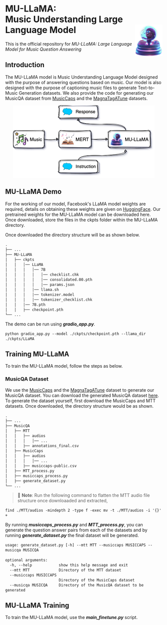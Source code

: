 <div>
  <h1>
    MU-LLaMA: <br>Music Understanding Large Language Model
    <img src="MU-LLaMA.png" height=100px align="right"/>
  </h1>
</div>

This is the official repository for *MU-LLaMA: Large Language Model for Music Question Answering*

## Introduction
The MU-LLaMA model is Music Understanding Language Model designed with the purpose of answering questions based on music. Our model is also designed with the purpose of captioning music files to generate Text-to-Music Generation datasets. We also provide the code for generating our MusicQA dataset from [MusicCaps](https://www.kaggle.com/datasets/googleai/musiccaps) and the [MagnaTagATune](https://mirg.city.ac.uk/codeapps/the-magnatagatune-dataset) datasets.

<p align="center">
  <img src="./assets/MU-LLaMA.png">
</p>

## MU-LLaMA Demo

For the working of our model, Facebook's LLaMA model weights are required, details on obtaining these weights are given on [HuggingFace](https://huggingface.co/docs/transformers/main/model_doc/llama). Our pretrained weights for the MU-LLaMA model can be downloaded here. Once downloaded, store the files in the ckpts folder within the MU-LLaMA directory. 

Once downloaded the directory structure will be as shown below.
```
.
├── ...
├── MU-LLaMA                
│   ├── ckpts
│   │   │── LLaMA
│   │   │   │── 7B
│   │   │   │   │── checklist.chk
│   │   │   │   │── consolidated.00.pth
│   │   │   │   │── params.json
│   │   │   │── llama.sh
│   │   │   │── tokenizer.model
│   │   │   │── tokenizer_checklist.chk
│   │   │── 7B.pth
│   │   ├── checkpoint.pth
└── ...
```

The demo can be run using ***gradio_app.py***.
```
python gradio_app.py --model ./ckpts/checkpoint.pth --llama_dir ./ckpts/LLaMA
```

## Training MU-LLaMA

To train the MU-LLaMA model, follow the steps as below.

### MusicQA Dataset

We use the [MusicCaps](https://www.kaggle.com/datasets/googleai/musiccaps) and the [MagnaTagATune](https://mirg.city.ac.uk/codeapps/the-magnatagatune-dataset) dataset to generate our MusicQA dataset. You can download the generated MusicQA dataset [here](./). To generate the dataset yourself, first download the MusicCaps and MTT datasets. Once downloaded, the directory structure would be as shown.

```
.
├── ...
├── MusicQA                
│   ├── MTT
│   │   ├── audios
│   │   │   │── ...
│   │   ├── annotations_final.csv
│   ├── MusicCaps
│   │   ├── audios
│   │   │   │── ...
│   │   ├── musiccaps-public.csv
│   ├── MTT_process.py
│   ├── musiccaps_process.py
│   ├── generate_dataset.py
└── ...
```

 
> &#128221; **Note**:
> Run the following command to flatten the MTT audio file structure once downloaaded and extracted,
```
find ./MTT/audios -mindepth 2 -type f -exec mv -t ./MTT/audios -i '{}' +
```


By running ***musiccaps_process.py*** and ***MTT_process.py***, you can generate the question answer pairs from each of the datasets and by running ***generate_dataset.py*** the final dataset will be generated.

```
usage: generate_dataset.py [-h] --mtt MTT --musiccaps MUSICCAPS --musicqa MUSICQA

optional arguments:
  -h, --help            show this help message and exit
  --mtt MTT             Directory of the MTT dataset
  --musiccaps MUSICCAPS
                        Directory of the MusicCaps dataset
  --musicqa MUSICQA     Directory of the MusicQA dataset to be generated
```

## MU-LLaMA Training

To train the MU-LLaMA model, use the ***main_finetune.py*** script.
